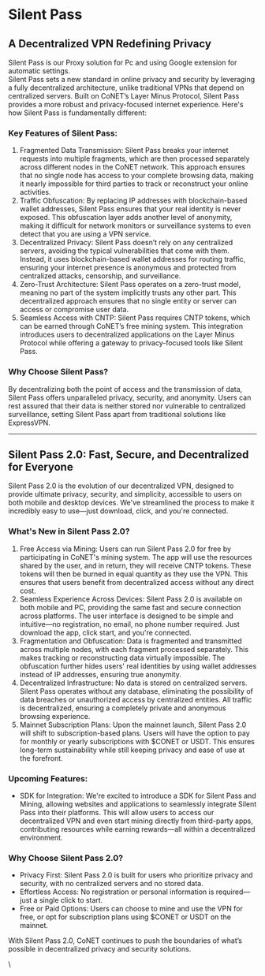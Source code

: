 # Silent Pass

## A Decentralized VPN Redefining Privacy

Silent Pass is our Proxy solution for Pc and using Google extension for automatic settings.\
Silent Pass sets a new standard in online privacy and security by leveraging a fully decentralized architecture, unlike traditional VPNs that depend on centralized servers. Built on CoNET’s Layer Minus Protocol, Silent Pass provides a more robust and privacy-focused internet experience. Here's how Silent Pass is fundamentally different:

### Key Features of Silent Pass:

1. Fragmented Data Transmission: Silent Pass breaks your internet requests into multiple fragments, which are then processed separately across different nodes in the CoNET network. This approach ensures that no single node has access to your complete browsing data, making it nearly impossible for third parties to track or reconstruct your online activities.
2. Traffic Obfuscation: By replacing IP addresses with blockchain-based wallet addresses, Silent Pass ensures that your real identity is never exposed. This obfuscation layer adds another level of anonymity, making it difficult for network monitors or surveillance systems to even detect that you are using a VPN service.
3. Decentralized Privacy: Silent Pass doesn’t rely on any centralized servers, avoiding the typical vulnerabilities that come with them. Instead, it uses blockchain-based wallet addresses for routing traffic, ensuring your internet presence is anonymous and protected from centralized attacks, censorship, and surveillance.
4. Zero-Trust Architecture: Silent Pass operates on a zero-trust model, meaning no part of the system implicitly trusts any other part. This decentralized approach ensures that no single entity or server can access or compromise user data.
5. Seamless Access with CNTP: Silent Pass requires CNTP tokens, which can be earned through CoNET’s free mining system. This integration introduces users to decentralized applications on the Layer Minus Protocol while offering a gateway to privacy-focused tools like Silent Pass.

### Why Choose Silent Pass?

By decentralizing both the point of access and the transmission of data, Silent Pass offers unparalleled privacy, security, and anonymity. Users can rest assured that their data is neither stored nor vulnerable to centralized surveillance, setting Silent Pass apart from traditional solutions like ExpressVPN.

***

## Silent Pass 2.0: Fast, Secure, and Decentralized for Everyone

Silent Pass 2.0 is the evolution of our decentralized VPN, designed to provide ultimate privacy, security, and simplicity, accessible to users on both mobile and desktop devices. We've streamlined the process to make it incredibly easy to use—just download, click, and you're connected.

### What's New in Silent Pass 2.0?

1. Free Access via Mining: Users can run Silent Pass 2.0 for free by participating in CoNET's mining system. The app will use the resources shared by the user, and in return, they will receive CNTP tokens. These tokens will then be burned in equal quantity as they use the VPN. This ensures that users benefit from decentralized access without any direct cost.
2. Seamless Experience Across Devices: Silent Pass 2.0 is available on both mobile and PC, providing the same fast and secure connection across platforms. The user interface is designed to be simple and intuitive—no registration, no email, no phone number required. Just download the app, click start, and you're connected.
3. Fragmentation and Obfuscation: Data is fragmented and transmitted across multiple nodes, with each fragment processed separately. This makes tracking or reconstructing data virtually impossible. The obfuscation further hides users' real identities by using wallet addresses instead of IP addresses, ensuring true anonymity.
4. Decentralized Infrastructure: No data is stored on centralized servers. Silent Pass operates without any database, eliminating the possibility of data breaches or unauthorized access by centralized entities. All traffic is decentralized, ensuring a completely private and anonymous browsing experience.
5. Mainnet Subscription Plans: Upon the mainnet launch, Silent Pass 2.0 will shift to subscription-based plans. Users will have the option to pay for monthly or yearly subscriptions with $CONET or USDT. This ensures long-term sustainability while still keeping privacy and ease of use at the forefront.

### Upcoming Features:

* SDK for Integration: We're excited to introduce a SDK for Silent Pass and Mining, allowing websites and applications to seamlessly integrate Silent Pass into their platforms. This will allow users to access our decentralized VPN and even start mining directly from third-party apps, contributing resources while earning rewards—all within a decentralized environment.

### Why Choose Silent Pass 2.0?

* Privacy First: Silent Pass 2.0 is built for users who prioritize privacy and security, with no centralized servers and no stored data.
* Effortless Access: No registration or personal information is required—just a single click to start.
* Free or Paid Options: Users can choose to mine and use the VPN for free, or opt for subscription plans using $CONET or USDT on the mainnet.

With Silent Pass 2.0, CoNET continues to push the boundaries of what’s possible in decentralized privacy and security solutions.

\
